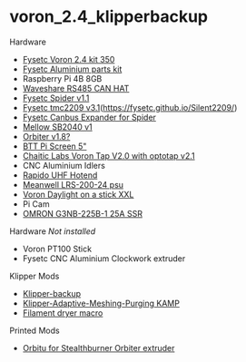 # voron_2.4_klipperbackup

Hardware
- [Fysetc Voron 2.4 kit 350](https://github.com/FYSETC/FYSETC-Voron-2)
- [Fysetc Aluminium parts kit](https://github.com/FYSETC/FYSETC-VORON-2.4-R2-Pro/tree/main/2.4%20R2%20CNC%20V2.0/2.4%20R2%20CNC%20V2.0)
- Raspberry Pi 4B 8GB
 - [Waveshare RS485 CAN HAT](https://www.waveshare.com/wiki/RS485_CAN_HAT)
- [Fysetc Spider v1.1](https://github.com/FYSETC/FYSETC-SPIDER)
 - [Fysetc tmc2209 v3.1](https://github.com/FYSETC/FYSETC-TMC2209)(https://fysetc.github.io/Silent2209/)
 - [Fysetc Canbus Expander for Spider](https://github.com/FYSETC/FYSETC-SPIDER/blob/main/images/CANBUS.jpg)
- [Mellow SB2040 v1](https://mellow-3d.github.io/fly_sb2040_v1_general.html)
- [Orbiter v1.8?]()
- [BTT Pi Screen 5"](https://github.com/bigtreetech/BIGTREETECH-TouchScreenHardware/tree/master/BTT%20Pi%20TFT50%20V2.0%20Github/Hardware)
- [Chaitic Labs Voron Tap V2.0 with optotap v2.1](https://github.com/Chaoticlab/CNC-Tap-for-Voron)
- CNC Aluminium Idlers
- [Rapido UHF Hotend](https://www.phaetus.com/products/rapido-hotend?variant=45122834465045)
- [Meanwell LRS-200-24 psu](https://meanwell-ps.com/products/lrs-200-24)
- [Voron Daylight on a stick XXL](https://github.com/VoronDesign/Voron-Hardware/tree/master/Daylight)
- Pi Cam
- [OMRON G3NB-225B-1 25A SSR](https://www.omron-ap.com/products/family/3232/download/catalog.html)

Hardware *Not installed*
- Voron PT100 Stick
- Fysetc CNC Aluminium Clockwork extruder 

Klipper Mods
- [Klipper-backup](https://github.com/Staubgeborener/Klipper-Backup)
- [Klipper-Adaptive-Meshing-Purging
 KAMP]()
- [Filament dryer macro](https://gist.github.com/NameOfTheDragon/e579295549aaa19b3f41ae07b8f3cbd6#file-filament_dryer-cfg)

Printed Mods
- [Orbitu for Stealthburner Orbiter extruder](https://github.com/Saccco/VoronUsers/tree/master/printer_mods/Saccco/Orbitu)
